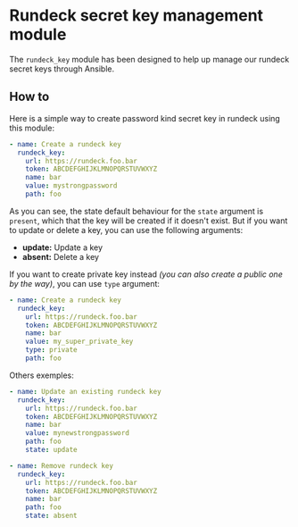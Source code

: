 # Rundeck secret key management module

The `rundeck_key` module has been designed to help up manage our rundeck secret keys through Ansible.

## How to

Here is a simple way to create password kind secret key in rundeck using this module:
```yaml
- name: Create a rundeck key
  rundeck_key:
    url: https://rundeck.foo.bar
    token: ABCDEFGHIJKLMNOPQRSTUVWXYZ
    name: bar
    value: mystrongpassword
    path: foo
```

As you can see, the state default behaviour for the `state` argument is `present`, which that the key will be created if it doesn't exist. But if you want to update or delete a key, you can use the following arguments:
* **update:** Update a key
* **absent:** Delete a key

If you want to create private key instead _(you can also create a public one by the way)_, you can use `type` argument:
```yaml
- name: Create a rundeck key
  rundeck_key:
    url: https://rundeck.foo.bar
    token: ABCDEFGHIJKLMNOPQRSTUVWXYZ
    name: bar
    value: my_super_private_key
    type: private
    path: foo
```

Others exemples:
```yaml
- name: Update an existing rundeck key
  rundeck_key:
    url: https://rundeck.foo.bar
    token: ABCDEFGHIJKLMNOPQRSTUVWXYZ
    name: bar
    value: mynewstrongpassword
    path: foo
    state: update
```
```yaml
- name: Remove rundeck key
  rundeck_key:
    url: https://rundeck.foo.bar
    token: ABCDEFGHIJKLMNOPQRSTUVWXYZ
    name: bar
    path: foo
    state: absent
```
